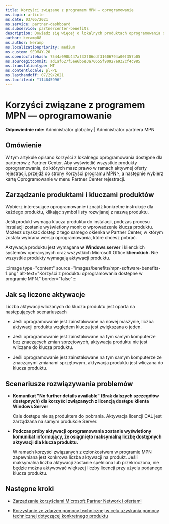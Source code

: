 ```yaml
---
title: Korzyści związane z programem MPN — oprogramowanie
ms.topic: article
ms.date: 03/05/2021
ms.service: partner-dashboard
ms.subservice: partnercenter-benefits
description: Dowiedz się więcej o lokalnych produktach oprogramowania oferowanych jako Microsoft Partner Network (MPN)
author: keramp88
ms.author: keramp
ms.localizationpriority: medium
ms.custom: SEOMAY.20
ms.openlocfilehash: 7544a090b447af37f06ddf31606794a00f357b05
ms.sourcegitcommit: ad1af627f5ee6b6e3a70655f90927e932cf4c985
ms.translationtype: MT
ms.contentlocale: pl-PL
ms.lasthandoff: 07/29/2021
ms.locfileid: "114845996"
---
```

# <a name="mpn-benefits---software"></a>Korzyści związane z programem MPN — oprogramowanie

**Odpowiednie role:** Administrator globalny | Administrator partnera MPN

## <a name="overview"></a>Omówienie

W tym artykule opisano korzyści z lokalnego oprogramowania dostępne dla partnerów z Partner Center. Aby wyświetlić wszystkie produkty oprogramowania, do których masz prawo w ramach aktywnej oferty rejestracji, przejdź do strony Korzyści programu  [MPN>, a](https://partner.microsoft.com/dashboard/mpn/membership/benefits/software) następnie wybierz kartę Oprogramowanie w menu Partner Center rejestracji.  

## <a name="manage-software-products-and-product-keys"></a>Zarządzanie produktami i kluczami produktów

Wybierz interesujące oprogramowanie i znajdź konkretne instrukcje dla każdego produktu, klikając symbol listy rozwijanej z nazwą produktu.

Jeśli produkt wymaga klucza produktu do instalacji, podczas procesu instalacji zostanie wyświetlony monit o wprowadzenie klucza produktu. Możesz uzyskać dostęp z tego samego okienka w Partner Center, w którym została wybrana wersja oprogramowania, które chcesz pobrać.

Aktywacja produktu jest wymagana **w Windows server** i klienckich systemów operacyjnych oraz wszystkich Microsoft Office **klienckich.**  Nie wszystkie produkty wymagają aktywacji produktu.

:::image type="content" source="images/benefits/mpn-software-benefits-1.png" alt-text="Korzyści z produktu oprogramowania dostępne w programie MPN." border="false":::

## <a name="how-activations-are-counted"></a>Jak są liczone aktywacje

Liczba aktywacji wliczanych do klucza produktu jest oparta na następujących scenariuszach

- Jeśli oprogramowanie jest zainstalowane na nowej maszynie, liczba aktywacji produktu względem klucza jest zwiększana o jeden.
 
- Jeśli oprogramowanie jest zainstalowane na tym samym komputerze bez znaczących zmian sprzętowych, aktywacja produktu nie jest wliczane do klucza produktu.

- Jeśli oprogramowanie jest zainstalowane na tym samym komputerze ze znaczącymi zmianami sprzętowym, aktywacja produktu jest wliczana do klucza produktu.

## <a name="troubleshooting-scenarios"></a>Scenariusze rozwiązywania problemów

- **Komunikat "No further details available" (Brak dalszych szczegółów dostępnych) dla korzyści związanych z licencją dostępu klienta Windows Server**

    Cale dostępu nie są produktem do pobrania. Aktywacja licencji CAL jest zarządzana na samym produkcie Server.

- **Podczas próby aktywacji oprogramowania zostanie wyświetlony komunikat informujący, że osiągnięto maksymalną liczbę dostępnych aktywacji dla klucza produktu.**

    W ramach korzyści związanych z członkostwem w programie MPN zapewniana jest konkrowa liczba aktywacji na produkt. Jeśli maksymalna liczba aktywacji zostanie spełniona lub przekroczona, nie będzie można aktywować większej liczby licencji przy użyciu podanego klucza produktu.


 ## <a name="next-steps"></a>Następne kroki

- [Zarządzanie korzyściami Microsoft Partner Network i ofertami](manage-your-partner-network-benefits.md)

- [Korzystanie ze zdarzeń pomocy technicznej w celu uzyskania pomocy technicznej dotyczącej konkretnego produktu](mpn-benefits-technical-support.md)



